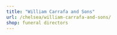 ```yaml
---
title: "William Carrafa and Sons"
url: /chelsea/william-carrafa-and-sons/
shop: funeral directors
---
```

